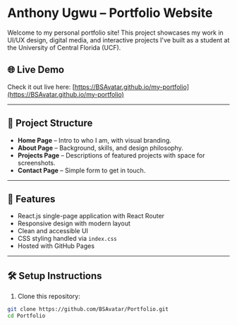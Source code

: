 # Anthony Ugwu – Portfolio Website

Welcome to my personal portfolio site! This project showcases my work in UI/UX design, digital media, and interactive projects I've built as a student at the University of Central Florida (UCF).

## 🌐 Live Demo
Check it out live here: [https://BSAvatar.github.io/my-portfolio](https://BSAvatar.github.io/my-portfolio)

---

## 📁 Project Structure

- **Home Page** – Intro to who I am, with visual branding.
- **About Page** – Background, skills, and design philosophy.
- **Projects Page** – Descriptions of featured projects with space for screenshots.
- **Contact Page** – Simple form to get in touch.

---

## 🚀 Features

- React.js single-page application with React Router
- Responsive design with modern layout
- Clean and accessible UI
- CSS styling handled via `index.css`
- Hosted with GitHub Pages

---

## 🛠️ Setup Instructions

1. Clone this repository:

```bash
git clone https://github.com/BSAvatar/Portfolio.git
cd Portfolio
